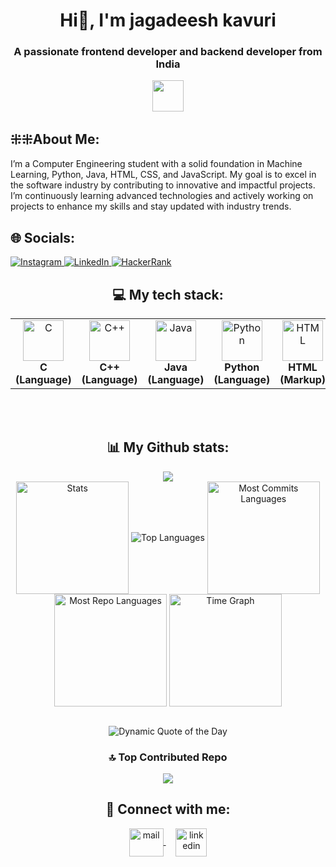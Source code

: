 <h1 align="center">Hi👋, I'm jagadeesh kavuri</h1> 
<h3 align="center">A passionate frontend developer and backend developer from India</h3> 
<p align="center">
 <img src="https://readme-typing-svg.demolab.com?font=Poppins&color=FFD700&size=30&center=true&vCenter=true&width=450&duration=1500&pause=1000&lines=Software+Engineer;Web+Developer;App+Developer;Artificial+Intelligence;Machine+Learning;Data+Science" width="auto" height="50"/>
</p> 
<h2 id="h2">⁜⁜About Me:</h2>
<p>I’m a Computer Engineering student with a solid foundation in Machine Learning, Python, Java, HTML, CSS, and JavaScript. My goal is to excel in the software industry by contributing to innovative and impactful projects. I’m continuously learning advanced technologies and actively working on projects to enhance my skills and stay updated with industry trends.</p>  

## 🌐 Socials: 
<a href="https://instagram.com/k.jagadeesh_3" target="_blank"> 
  <img src="https://img.shields.io/badge/Instagram-%23E4405F.svg?logo=Instagram&logoColor=white" alt="Instagram">
</a> 
<a href="https://www.linkedin.com/in/kavuri-jagadeesh" target="_blank">
  <img src="https://img.shields.io/badge/LinkedIn-%230077B5.svg?logo=linkedin&logoColor=white" alt="LinkedIn">
</a> 
<a href="https://www.hackerrank.com/jagadeeshkavuri3" target="_blank">
  <img src="https://img.shields.io/badge/HackerRank-%232EC866.svg?logo=HackerRank&logoColor=white" alt="HackerRank">
</a> 
<h2 align="center">💻 My tech stack:</h2>
<table align="center">
<tr>
   <td align="center"><img src="https://cdn.worldvectorlogo.com/logos/c-1.svg" alt="C" width="65" height="65"/><br><b>C (Language)</b></td>
   <td align="center"><img src="https://cdn.worldvectorlogo.com/logos/c.svg" alt="C++" width="65" height="65"/><br><b>C++ (Language)</b></td>
   <td align="center"><img src="https://cdn.worldvectorlogo.com/logos/java-14.svg" alt="Java" width="65" height="65"/><br><b>Java (Language)</b></td>
   <td align="center"><img src="https://cdn.worldvectorlogo.com/logos/python-5.svg" alt="Python" width="65" height="65"/><br><b>Python (Language)</b></td>
   <td align="center"><img src="https://cdn.worldvectorlogo.com/logos/html-1.svg" alt="HTML" width="65" height="65"/><br><b>HTML (Markup)</b></td>
   <td align="center"><img src="https://cdn.worldvectorlogo.com/logos/css-3.svg" alt="CSS" width="65" height="65"/><br><b>CSS (Stylesheet)</b></td>
   <td align="center"><img src="https://cdn.worldvectorlogo.com/logos/logo-javascript.svg" alt="JavaScript" width="65" height="65"/><br><b>JavaScript (Language)</b></td>
   <td align="center"><img src="https://cdn.worldvectorlogo.com/logos/nodejs-icon.svg" alt="NodeJS" width="65" height="65"/><br><b>Node JS (Runtime)</b></td>
   <td align="center"><img src="https://cdn.worldvectorlogo.com/logos/mongodb-icon-1-1.svg" alt="MongoDB" width="65" height="65"/><br><b>MongoDB (Database)</b></td>
</tr>
</table>
<br>
<br>
<h2 align="center">📊 My Github stats:</h2>
<div align=center>
  <img src="https://github-profile-trophy.vercel.app/?username=sivaganesh7&row=2&column=3&theme=radical&margin-w=2&margin-h=2&no-frame=true"/>
</div>
<div align="center">
  <img align="center" src="http://github-profile-summary-cards.vercel.app/api/cards/stats?username=Jagadeeshkavuri1&theme=radical" height="180em" alt="Stats"/>
  <img align="center" src="https://github-readme-stats.vercel.app/api/top-langs?username=Jagadeeshkavuri1&hide_border=true&no-bg=true&no-frame=true&layout=compact&theme=radical&langs_count=8" alt="Top Languages"/>
  <img align="center" src="http://github-profile-summary-cards.vercel.app/api/cards/most-commit-language?username=Jagadeeshkavuri1&theme=radical" height="180em" alt="Most Commits Languages"/>
  <img align="center" src="http://github-profile-summary-cards.vercel.app/api/cards/repos-per-language?username=Jagadeeshkavuri1&theme=radical" height="180em" alt="Most Repo Languages"/>
  <img align="center" src="http://github-profile-summary-cards.vercel.app/api/cards/productive-time?username=Jagadeeshkavuri1&theme=radical&utcOffset=5.30" height="180em" alt="Time Graph"/> 
</div>

</div>
<br>
<p align="center">
  <img src="https://quotes-github-readme.vercel.app/api?type=horizontal&theme=radical" alt="Dynamic Quote of the Day"/>
</p> 

<div align="center">
  
### 🔝 Top Contributed Repo
![](https://github-contributor-stats.vercel.app/api?username=jagadeeshkavuri1&limit=5&theme=dark&combine_all_yearly_contributions=true)

</div>

<h2 align="center">🔗 Connect with me:</h2>
<p align="center">
  <a href="mailto:jagadeeshkavuri3@gmail.com" target="_blank">
    <img align="center" src="https://cdn.worldvectorlogo.com/logos/official-gmail-icon-2020-.svg" alt="mail" height="45" width="55" />
  </a>
 &nbsp;&nbsp;&nbsp;
  <a href="https://www.linkedin.com/in/kavuri-jagadeesh?utm_source=share&utm_campaign=share_via&utm_content=profile&utm_medium=android_app" target="_blank">
    <img align="center" src="https://cdn.worldvectorlogo.com/logos/linkedin-icon-3.svg" alt="linkedin" height="45" width="50" />
  </a>
</p>
 <!--
**Jagadeeshkavuri1/Jagadeeshkavuri1** is a ✨ _special_ ✨ repository because its `README.md` (this file) appears on your GitHub profile.

Here are some ideas to get you started:

- 🔭 I’m currently working on ...
- 🌱 I’m currently learning ...
- 👯 I’m looking to collaborate on ...
- 🤔 I’m looking for help with ...
- 💬 Ask me about ...
- 📫 How to reach me: ...
- 😄 Pronouns: ...
- ⚡ Fun fact: ...
-->
